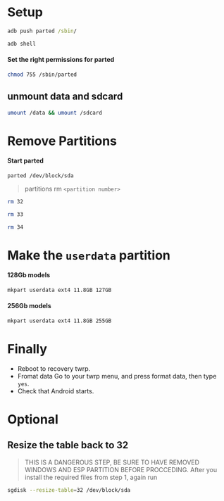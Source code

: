 # Setup
```cmd
adb push parted /sbin/

adb shell
```

#### Set the right permissions for parted
```sh
chmod 755 /sbin/parted
```


## unmount data and sdcard
```sh
umount /data && umount /sdcard
```

# Remove Partitions

#### Start parted
```
parted /dev/block/sda
```

> partitions rm `<partition number>`

```sh
rm 32

rm 33

rm 34
```


# Make the `userdata` partition

#### 128Gb models
```sh
mkpart userdata ext4 11.8GB 127GB
```

#### 256Gb models
```sh
mkpart userdata ext4 11.8GB 255GB
```



# Finally
- Reboot to recovery twrp.
- Fromat data Go to your twrp menu, and press format data, then type `yes`.
- Check that Android starts.

# Optional
## Resize the table back to 32
> THIS IS A DANGEROUS STEP, BE SURE TO HAVE REMOVED WINDOWS AND ESP PARTITION BEFORE PROCCEDING.
> After you install the required files from step 1, again
> run
```sh
sgdisk --resize-table=32 /dev/block/sda
```